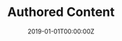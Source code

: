 ---
title: "Authored Content"  # Add a page title.
summary: "My recent updates"  # Add a page description.
date: "2019-01-01T00:00:00Z"  # Add today's date.
type: "widget_page"  # Page type is a Widget Page
---